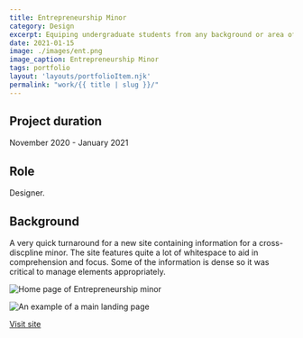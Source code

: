 ```yaml
---
title: Entrepreneurship Minor
category: Design
excerpt: Equiping undergraduate students from any background or area of study.
date: 2021-01-15
image: ./images/ent.png
image_caption: Entrepreneurship Minor
tags: portfolio
layout: 'layouts/portfolioItem.njk'
permalink: "work/{{ title | slug }}/"
---
```


## Project duration

November 2020 - January 2021

## Role

Designer.

## Background
A very quick turnaround for a new site containing information for a cross-discpline minor. The site features quite a lot of whitespace to aid in comprehension and focus. Some of the information is dense so it was critical to manage elements appropriately.

![Home page of Entrepreneurship minor](/images/work/ent-home.jpg)

![An example of a main landing page](/images/work/ent-landing.png)

[Visit site](https://ent-minor.umich.edu/)
